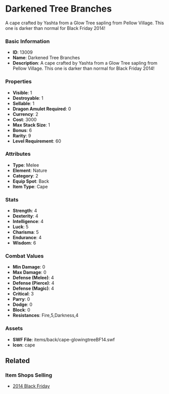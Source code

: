 # Darkened Tree Branches

A cape crafted by Yashta from a Glow Tree sapling from Pellow Village. This one is darker than normal for Black Friday 2014!

### Basic Information

- **ID**: 13009
- **Name**: Darkened Tree Branches
- **Description**: A cape crafted by Yashta from a Glow Tree sapling from Pellow Village. This one is darker than normal for Black Friday 2014!

### Properties

- **Visible**: 1
- **Destroyable**: 1
- **Sellable**: 1
- **Dragon Amulet Required**: 0
- **Currency**: 2
- **Cost**: 3000
- **Max Stack Size**: 1
- **Bonus**: 6
- **Rarity**: 9
- **Level Requirement**: 60

### Attributes

- **Type**: Melee
- **Element**: Nature
- **Category**: 2
- **Equip Spot**: Back
- **Item Type**: Cape

### Stats

- **Strength**: 4
- **Dexterity**: 4
- **Intelligence**: 4
- **Luck**: 5
- **Charisma**: 5
- **Endurance**: 4
- **Wisdom**: 6

### Combat Values

- **Min Damage**: 0
- **Max Damage**: 0
- **Defense (Melee)**: 4
- **Defense (Pierce)**: 4
- **Defense (Magic)**: 4
- **Critical**: 3
- **Parry**: 0
- **Dodge**: 0
- **Block**: 0
- **Resistances**: Fire,5,Darkness,4

### Assets

- **SWF File**: items/back/cape-glowingtreeBF14.swf
- **Icon**: cape

## Related

### Item Shops Selling

- [2014 Black Friday](../item-shops/420-2014-black-friday.md)

